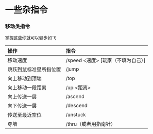 # 一些杂指令

### 移动类指令

掌握这些你就可以健步如飞

| 操作 | 指令 |
| :--- | :--- |
| 移动速度 | /speed &lt;速度&gt; \[玩家（不填为自己）\] |
| 跳跃到鼠标准星所指位置 | /jump |
| 向上移动到顶端 | /top |
| 向上移动一段距离 | /up &lt;距离&gt; |
| 向上传送一层 | /ascend |
| 向下传送一层 | /descend |
| 传送至最近空位 | /unstuck |
| 穿墙 | /thru（或者用指南针） |

